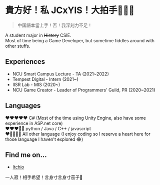 # 貴方好！私 JCxYIS！大拍手👏👏👏
> 中国語本當上手！否！我深刻力不足！

A student major in ~~History~~ CSIE.  
Most of time being a Game Developer, but sometime fiddles around with other stuffs.

## Experiences
- NCU Smart Campus Lecture - TA (2021~2022)
- Tempest Digital - Intern (2021~)
- IISR Lab - MIS (2020~)
- NCU Game Creator - Leader of Programmers' Guild, PR (2020~2021)


## Languages
♥️♥️♥️♥️♥️ C# (Most of the time using Unity Engine, also have some experience in ASP.net core)  
♥️♥️♥️🖤🖤 python / Java / C++ / javascript  
♥️🖤🖤🖤🖤 All other language (I enjoy coding so I reserve a heart here for those language I haven't explored 😂)  



## Find me on...
- [Itchio](https://jcxyis.itch.io/)



一人寂！相手希望！言身寸言身寸茄子🍆
